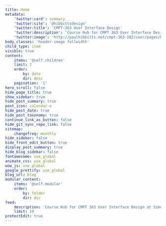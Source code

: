 ```yaml
---
title: Home
metadata:
    'twitter:card': summary
    'twitter:site': '@hibbittsdesign'
    'twitter:title': 'CMPT-363 User Interface Design'
    'twitter:description': 'Course Hub for CMPT 363 User Interface Design at Simon Fraser University'
    'twitter:image': 'http://paulhibbitts.net/cmpt-363-182/user/pages/headerimage/daria-nepriakhina-474036.jpg'
body_classes: 'header-image fullwidth'
child_type: item
visible: true
content:
    items: '@self.children'
    limit: 7
    order:
        by: date
        dir: desc
    pagination: '1'
hero_scroll: false
hide_page_title: true
show_sidebar: true
hide_post_summary: true
post_icon: calendar-o
hide_post_date: true
hide_post_taxonomy: true
continue_link_as_button: false
hide_git_sync_repo_link: false
sitemap:
    changefreq: monthly
hide_sidebar: false
hide_front_edit_button: true
display_post_summary: true
hide_blog_sidebar: false
fontawesome: use_global
animate_css: use_global
wow_js: use_global
google_prettify: use_global
blog_url: blog
modular_content:
    items: '@self.modular'
    order:
        by: folder
        dir: dsc
feed:
    description: 'Course Hub for CMPT 363 User Interface Design at Simon Fraser University'
    limit: 10
protectEdit: true
---
```


